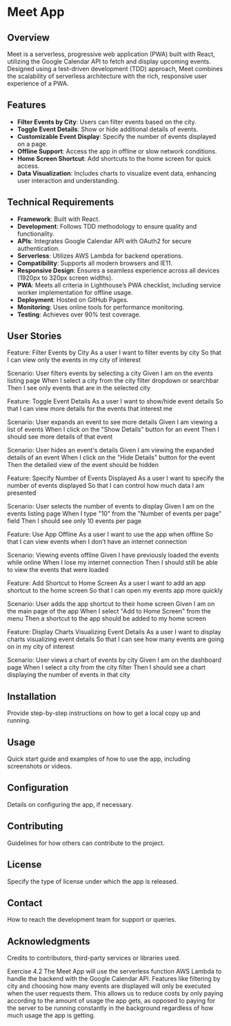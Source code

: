 # Meet App

## Overview
Meet is a serverless, progressive web application (PWA) built with React, utilizing the Google Calendar API to fetch and display upcoming events. Designed using a test-driven development (TDD) approach, Meet combines the scalability of serverless architecture with the rich, responsive user experience of a PWA.

## Features
- **Filter Events by City**: Users can filter events based on the city.
- **Toggle Event Details**: Show or hide additional details of events.
- **Customizable Event Display**: Specify the number of events displayed on a page.
- **Offline Support**: Access the app in offline or slow network conditions.
- **Home Screen Shortcut**: Add shortcuts to the home screen for quick access.
- **Data Visualization**: Includes charts to visualize event data, enhancing user interaction and understanding.

## Technical Requirements
- **Framework**: Built with React.
- **Development**: Follows TDD methodology to ensure quality and functionality.
- **APIs**: Integrates Google Calendar API with OAuth2 for secure authentication.
- **Serverless**: Utilizes AWS Lambda for backend operations.
- **Compatibility**: Supports all modern browsers and IE11.
- **Responsive Design**: Ensures a seamless experience across all devices (1920px to 320px screen widths).
- **PWA**: Meets all criteria in Lighthouse’s PWA checklist, including service worker implementation for offline usage.
- **Deployment**: Hosted on GitHub Pages.
- **Monitoring**: Uses online tools for performance monitoring.
- **Testing**: Achieves over 90% test coverage.

## User Stories
Feature: Filter Events by City
  As a user
  I want to filter events by city
  So that I can view only the events in my city of interest

  Scenario: User filters events by selecting a city
    Given I am on the events listing page
    When I select a city from the city filter dropdown or searchbar
    Then I see only events that are in the selected city

Feature: Toggle Event Details
  As a user
  I want to show/hide event details
  So that I can view more details for the events that interest me

  Scenario: User expands an event to see more details
    Given I am viewing a list of events
    When I click on the "Show Details" button for an event
    Then I should see more details of that event

  Scenario: User hides an event's details
    Given I am viewing the expanded details of an event
    When I click on the "Hide Details" button for the event
    Then the detailed view of the event should be hidden

Feature: Specify Number of Events Displayed
  As a user
  I want to specify the number of events displayed
  So that I can control how much data I am presented

  Scenario: User selects the number of events to display
    Given I am on the events listing page
    When I type "10" from the "Number of events per page" field
    Then I should see only 10 events per page

Feature: Use App Offline
  As a user
  I want to use the app when offline
  So that I can view events when I don’t have an internet connection

  Scenario: Viewing events offline
    Given I have previously loaded the events while online
    When I lose my internet connection
    Then I should still be able to view the events that were loaded

Feature: Add Shortcut to Home Screen
  As a user
  I want to add an app shortcut to the home screen
  So that I can open my events app more quickly

  Scenario: User adds the app shortcut to their home screen
    Given I am on the main page of the app
    When I select "Add to Home Screen" from the menu
    Then a shortcut to the app should be added to my home screen

Feature: Display Charts Visualizing Event Details
  As a user
  I want to display charts visualizing event details
  So that I can see how many events are going on in my city of interest

  Scenario: User views a chart of events by city
    Given I am on the dashboard page
    When I select a city from the city filter
    Then I should see a chart displaying the number of events in that city



## Installation
Provide step-by-step instructions on how to get a local copy up and running.

## Usage
Quick start guide and examples of how to use the app, including screenshots or videos.

## Configuration
Details on configuring the app, if necessary.

## Contributing
Guidelines for how others can contribute to the project.

## License
Specify the type of license under which the app is released.

## Contact
How to reach the development team for support or queries.

## Acknowledgments
Credits to contributors, third-party services or libraries used.

Exercise 4.2
The Meet App will use the serverless function AWS Lambda to handle the backend with the Google Calendar API.
Features like filtering by city and choosing how many events are displayed will only be executed when the user requests them. This allows us to reduce costs by only paying according to the amount of usage the app gets, as opposed to paying for the server to be running constantly in the background regardless of how much usage the app is getting.
